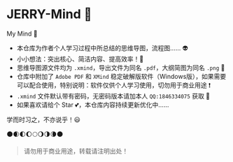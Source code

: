 # JERRY-Mind :speak_no_evil:
My Mind :helicopter:

- 本仓库为作者个人学习过程中所总结的思维导图，流程图…… :alien:
- 小小想法：突出核心、简洁内容、提高效率！:rocket:
- 思维导图源文件均为 `.xmind`，导出文件为同名 `.pdf`，大纲简图为同名 `.png` :eyes:
- 仓库中附加了 `Adobe PDF` 和 `XMind` 稳定破解版软件（Windows版），如果需要可以配合使用，特别说明：软件仅供个人学习使用，切勿用于商业用途 :exclamation:
- `.xmind` 文件默认带有密码，无密码版本请加本人 `QQ:1846334075` 获取 :see_no_evil:
- 如果喜欢请给个 Star :two_hearts:，本仓库内容持续更新优化中……

学而时习之，不亦说乎！:smiley:

:new_moon::waxing_crescent_moon::first_quarter_moon::waxing_gibbous_moon::full_moon::waning_gibbous_moon::last_quarter_moon::waning_crescent_moon::new_moon:

> 请勿用于商业用途，转载请注明出处！

